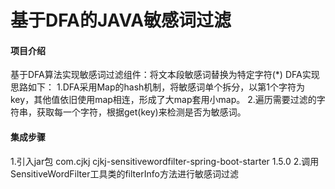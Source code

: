 # 基于DFA的JAVA敏感词过滤

#### 项目介绍
基于DFA算法实现敏感词过滤组件：将文本段敏感词替换为特定字符(*)
DFA实现思路如下：
1.DFA采用Map的hash机制，将敏感词单个拆分，以第1个字符为key，其他值依旧使用map相连，形成了大map套用小map。
2.遍历需要过滤的字符串，获取每一个字符，根据get(key)来检测是否为敏感词。

#### 集成步骤
1.引入jar包
   <dependency>
      <groupId>com.cjkj</groupId>
      <artifactId>cjkj-sensitivewordfilter-spring-boot-starter</artifactId>
      <version>1.5.0</version>
    </dependency>
2.调用SensitiveWordFilter工具类的filterInfo方法进行敏感词过滤

